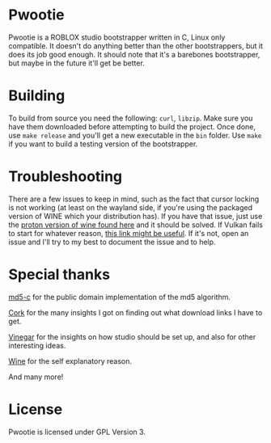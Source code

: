 # Pwootie
Pwootie is a ROBLOX studio bootstrapper written in C, Linux only compatible. It doesn't do anything better than the other bootstrappers, but it does its job good enough. It should note that it's a barebones bootstrapper, but maybe in the future it'll get be better.

# Building
To build from source you need the following: `curl`, `libzip`. Make sure you have them downloaded before attempting to build the project. Once done, use `make release` and you'll get a new executable in the `bin` folder. Use `make` if you want to build a testing version of the bootstrapper.

# Troubleshooting
There are a few issues to keep in mind, such as the fact that cursor locking is not working (at least on the wayland side, if you're using the packaged version of WINE which your distribution has). If you have that issue, just use the [proton version of wine found here](https://github.com/Kron4ek/Wine-Builds/releases) and it should be solved. If Vulkan fails to start for whatever reason, [this link might be useful](https://bbs.archlinux.org/viewtopic.php?id=301979). If it's not, open an issue and I'll try to my best to document the issue and to help.

# Special thanks
[md5-c](https://github.com/Zunawe/md5-c) for the public domain implementation of the md5 algorithm.

[Cork](https://github.com/CorkHQ/Cork) for the many insights I got on finding out what download links I have to get.

[Vinegar](https://github.com/vinegarhq/vinegar) for the insights on how studio should be set up, and also for other interesting ideas.

[Wine](https://appdb.winehq.org/) for the self explanatory reason.

And many more!

# License
Pwootie is licensed under GPL Version 3.
